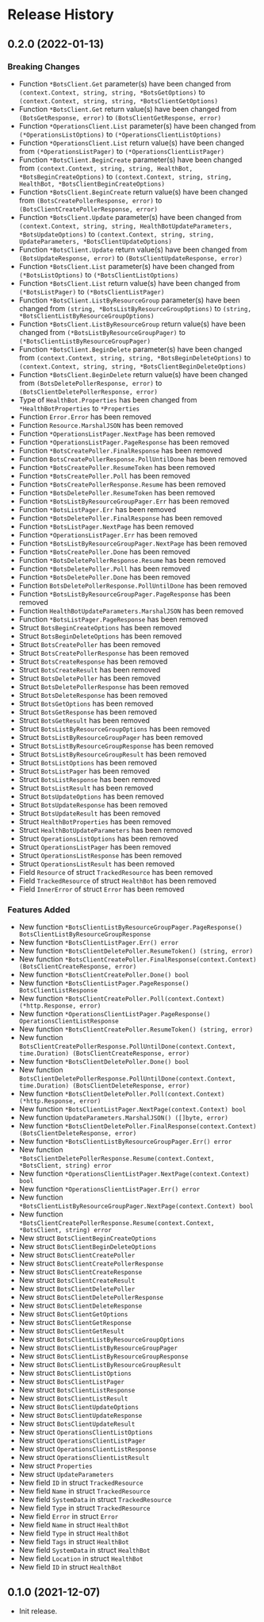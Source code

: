 # Release History

## 0.2.0 (2022-01-13)
### Breaking Changes

- Function `*BotsClient.Get` parameter(s) have been changed from `(context.Context, string, string, *BotsGetOptions)` to `(context.Context, string, string, *BotsClientGetOptions)`
- Function `*BotsClient.Get` return value(s) have been changed from `(BotsGetResponse, error)` to `(BotsClientGetResponse, error)`
- Function `*OperationsClient.List` parameter(s) have been changed from `(*OperationsListOptions)` to `(*OperationsClientListOptions)`
- Function `*OperationsClient.List` return value(s) have been changed from `(*OperationsListPager)` to `(*OperationsClientListPager)`
- Function `*BotsClient.BeginCreate` parameter(s) have been changed from `(context.Context, string, string, HealthBot, *BotsBeginCreateOptions)` to `(context.Context, string, string, HealthBot, *BotsClientBeginCreateOptions)`
- Function `*BotsClient.BeginCreate` return value(s) have been changed from `(BotsCreatePollerResponse, error)` to `(BotsClientCreatePollerResponse, error)`
- Function `*BotsClient.Update` parameter(s) have been changed from `(context.Context, string, string, HealthBotUpdateParameters, *BotsUpdateOptions)` to `(context.Context, string, string, UpdateParameters, *BotsClientUpdateOptions)`
- Function `*BotsClient.Update` return value(s) have been changed from `(BotsUpdateResponse, error)` to `(BotsClientUpdateResponse, error)`
- Function `*BotsClient.List` parameter(s) have been changed from `(*BotsListOptions)` to `(*BotsClientListOptions)`
- Function `*BotsClient.List` return value(s) have been changed from `(*BotsListPager)` to `(*BotsClientListPager)`
- Function `*BotsClient.ListByResourceGroup` parameter(s) have been changed from `(string, *BotsListByResourceGroupOptions)` to `(string, *BotsClientListByResourceGroupOptions)`
- Function `*BotsClient.ListByResourceGroup` return value(s) have been changed from `(*BotsListByResourceGroupPager)` to `(*BotsClientListByResourceGroupPager)`
- Function `*BotsClient.BeginDelete` parameter(s) have been changed from `(context.Context, string, string, *BotsBeginDeleteOptions)` to `(context.Context, string, string, *BotsClientBeginDeleteOptions)`
- Function `*BotsClient.BeginDelete` return value(s) have been changed from `(BotsDeletePollerResponse, error)` to `(BotsClientDeletePollerResponse, error)`
- Type of `HealthBot.Properties` has been changed from `*HealthBotProperties` to `*Properties`
- Function `Error.Error` has been removed
- Function `Resource.MarshalJSON` has been removed
- Function `*OperationsListPager.NextPage` has been removed
- Function `*OperationsListPager.PageResponse` has been removed
- Function `*BotsCreatePoller.FinalResponse` has been removed
- Function `BotsCreatePollerResponse.PollUntilDone` has been removed
- Function `*BotsCreatePoller.ResumeToken` has been removed
- Function `*BotsCreatePoller.Poll` has been removed
- Function `*BotsCreatePollerResponse.Resume` has been removed
- Function `*BotsDeletePoller.ResumeToken` has been removed
- Function `*BotsListByResourceGroupPager.Err` has been removed
- Function `*BotsListPager.Err` has been removed
- Function `*BotsDeletePoller.FinalResponse` has been removed
- Function `*BotsListPager.NextPage` has been removed
- Function `*OperationsListPager.Err` has been removed
- Function `*BotsListByResourceGroupPager.NextPage` has been removed
- Function `*BotsCreatePoller.Done` has been removed
- Function `*BotsDeletePollerResponse.Resume` has been removed
- Function `*BotsDeletePoller.Poll` has been removed
- Function `*BotsDeletePoller.Done` has been removed
- Function `BotsDeletePollerResponse.PollUntilDone` has been removed
- Function `*BotsListByResourceGroupPager.PageResponse` has been removed
- Function `HealthBotUpdateParameters.MarshalJSON` has been removed
- Function `*BotsListPager.PageResponse` has been removed
- Struct `BotsBeginCreateOptions` has been removed
- Struct `BotsBeginDeleteOptions` has been removed
- Struct `BotsCreatePoller` has been removed
- Struct `BotsCreatePollerResponse` has been removed
- Struct `BotsCreateResponse` has been removed
- Struct `BotsCreateResult` has been removed
- Struct `BotsDeletePoller` has been removed
- Struct `BotsDeletePollerResponse` has been removed
- Struct `BotsDeleteResponse` has been removed
- Struct `BotsGetOptions` has been removed
- Struct `BotsGetResponse` has been removed
- Struct `BotsGetResult` has been removed
- Struct `BotsListByResourceGroupOptions` has been removed
- Struct `BotsListByResourceGroupPager` has been removed
- Struct `BotsListByResourceGroupResponse` has been removed
- Struct `BotsListByResourceGroupResult` has been removed
- Struct `BotsListOptions` has been removed
- Struct `BotsListPager` has been removed
- Struct `BotsListResponse` has been removed
- Struct `BotsListResult` has been removed
- Struct `BotsUpdateOptions` has been removed
- Struct `BotsUpdateResponse` has been removed
- Struct `BotsUpdateResult` has been removed
- Struct `HealthBotProperties` has been removed
- Struct `HealthBotUpdateParameters` has been removed
- Struct `OperationsListOptions` has been removed
- Struct `OperationsListPager` has been removed
- Struct `OperationsListResponse` has been removed
- Struct `OperationsListResult` has been removed
- Field `Resource` of struct `TrackedResource` has been removed
- Field `TrackedResource` of struct `HealthBot` has been removed
- Field `InnerError` of struct `Error` has been removed

### Features Added

- New function `*BotsClientListByResourceGroupPager.PageResponse() BotsClientListByResourceGroupResponse`
- New function `*BotsClientListPager.Err() error`
- New function `*BotsClientDeletePoller.ResumeToken() (string, error)`
- New function `*BotsClientCreatePoller.FinalResponse(context.Context) (BotsClientCreateResponse, error)`
- New function `*BotsClientCreatePoller.Done() bool`
- New function `*BotsClientListPager.PageResponse() BotsClientListResponse`
- New function `*BotsClientCreatePoller.Poll(context.Context) (*http.Response, error)`
- New function `*OperationsClientListPager.PageResponse() OperationsClientListResponse`
- New function `*BotsClientCreatePoller.ResumeToken() (string, error)`
- New function `BotsClientCreatePollerResponse.PollUntilDone(context.Context, time.Duration) (BotsClientCreateResponse, error)`
- New function `*BotsClientDeletePoller.Done() bool`
- New function `BotsClientDeletePollerResponse.PollUntilDone(context.Context, time.Duration) (BotsClientDeleteResponse, error)`
- New function `*BotsClientDeletePoller.Poll(context.Context) (*http.Response, error)`
- New function `*BotsClientListPager.NextPage(context.Context) bool`
- New function `UpdateParameters.MarshalJSON() ([]byte, error)`
- New function `*BotsClientDeletePoller.FinalResponse(context.Context) (BotsClientDeleteResponse, error)`
- New function `*BotsClientListByResourceGroupPager.Err() error`
- New function `*BotsClientDeletePollerResponse.Resume(context.Context, *BotsClient, string) error`
- New function `*OperationsClientListPager.NextPage(context.Context) bool`
- New function `*OperationsClientListPager.Err() error`
- New function `*BotsClientListByResourceGroupPager.NextPage(context.Context) bool`
- New function `*BotsClientCreatePollerResponse.Resume(context.Context, *BotsClient, string) error`
- New struct `BotsClientBeginCreateOptions`
- New struct `BotsClientBeginDeleteOptions`
- New struct `BotsClientCreatePoller`
- New struct `BotsClientCreatePollerResponse`
- New struct `BotsClientCreateResponse`
- New struct `BotsClientCreateResult`
- New struct `BotsClientDeletePoller`
- New struct `BotsClientDeletePollerResponse`
- New struct `BotsClientDeleteResponse`
- New struct `BotsClientGetOptions`
- New struct `BotsClientGetResponse`
- New struct `BotsClientGetResult`
- New struct `BotsClientListByResourceGroupOptions`
- New struct `BotsClientListByResourceGroupPager`
- New struct `BotsClientListByResourceGroupResponse`
- New struct `BotsClientListByResourceGroupResult`
- New struct `BotsClientListOptions`
- New struct `BotsClientListPager`
- New struct `BotsClientListResponse`
- New struct `BotsClientListResult`
- New struct `BotsClientUpdateOptions`
- New struct `BotsClientUpdateResponse`
- New struct `BotsClientUpdateResult`
- New struct `OperationsClientListOptions`
- New struct `OperationsClientListPager`
- New struct `OperationsClientListResponse`
- New struct `OperationsClientListResult`
- New struct `Properties`
- New struct `UpdateParameters`
- New field `ID` in struct `TrackedResource`
- New field `Name` in struct `TrackedResource`
- New field `SystemData` in struct `TrackedResource`
- New field `Type` in struct `TrackedResource`
- New field `Error` in struct `Error`
- New field `Name` in struct `HealthBot`
- New field `Type` in struct `HealthBot`
- New field `Tags` in struct `HealthBot`
- New field `SystemData` in struct `HealthBot`
- New field `Location` in struct `HealthBot`
- New field `ID` in struct `HealthBot`


## 0.1.0 (2021-12-07)

- Init release.
